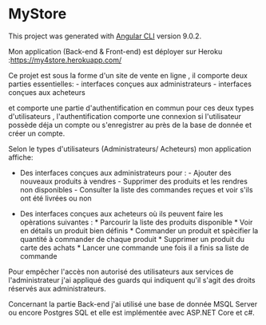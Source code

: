 # MyStore

This project was generated with [Angular CLI](https://github.com/angular/angular-cli) version 9.0.2.

Mon application (Back-end & Front-end) est déployer sur Heroku :https://my4store.herokuapp.com/

Ce projet est sous la forme d'un site de vente en ligne , il comporte deux parties essentielles:
        - interfaces conçues aux administrateurs
        - interfaces conçues aux acheteurs

et comporte une partie d'authentification en commun pour ces deux types d'utilisateurs , l'authentification
comporte une connexion si l'utilisateur possède déja un compte ou s'enregistrer au près de la base de donnée 
et créer un compte.

Selon le types d'utilisateurs (Administrateurs/ Acheteurs) mon application affiche:

* Des interfaces conçues aux administrateurs pour :
            - Ajouter des nouveaux produits à vendres
            - Supprimer des produits et les rendres non disponibles
            - Consulter la liste des commandes reçues et voir s'ils ont été livrées ou non

* Des interfaces conçues aux acheteurs où ils peuvent faire les opèrations suivantes :
            * Parcourir la liste des produits disponible
            * Voir en détails un produit bien définis 
            * Commander un produit et spècifier la quantité à commander de chaque produit
            * Supprimer un produit du carte des achats
            * Lancer une commande une fois il a finis sa liste de commande

Pour empêcher l'accès non autorisé des utilisateurs aux services de l'administrateur j'ai appliqué des guards 
qui indiquent qu'il s'agit des droits réservés aux administrateurs.

Concernant la partie Back-end j'ai utilisé une base de donnée MSQL Server ou encore Postgres SQL et elle est implémentée 
avec ASP.NET Core et c#.
